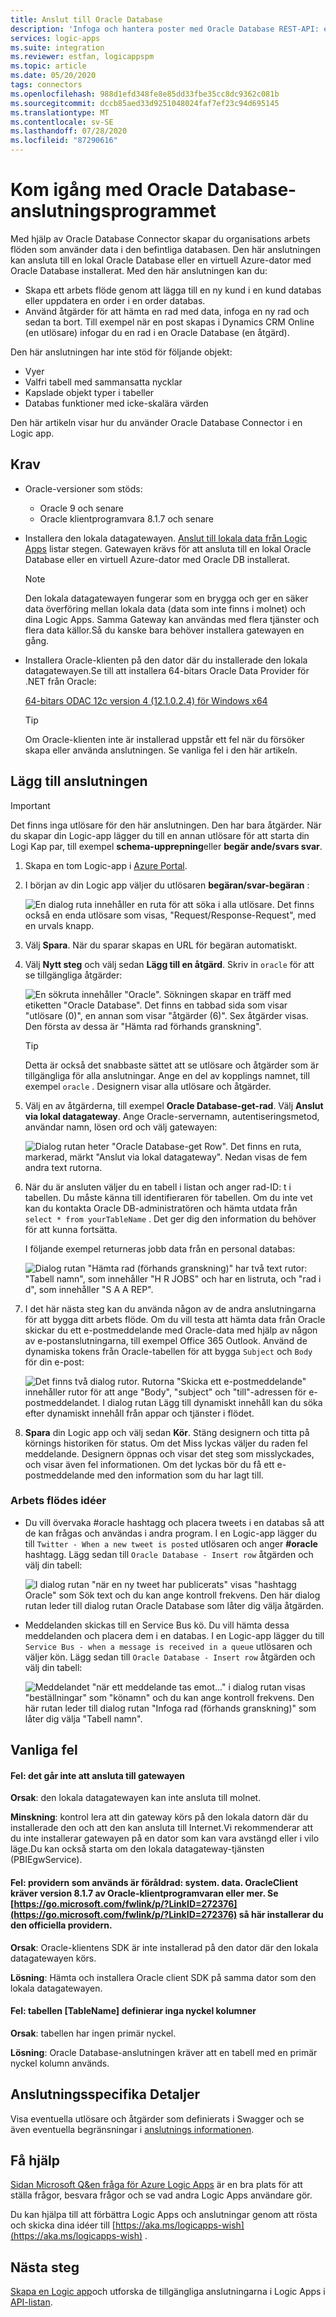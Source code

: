 ```yaml
---
title: Anslut till Oracle Database
description: 'Infoga och hantera poster med Oracle Database REST-API: er och Azure Logic Apps'
services: logic-apps
ms.suite: integration
ms.reviewer: estfan, logicappspm
ms.topic: article
ms.date: 05/20/2020
tags: connectors
ms.openlocfilehash: 988d1efd348fe8e85dd33fbe35cc8dc9362c081b
ms.sourcegitcommit: dccb85aed33d9251048024faf7ef23c94d695145
ms.translationtype: MT
ms.contentlocale: sv-SE
ms.lasthandoff: 07/28/2020
ms.locfileid: "87290616"
---
```

# <a name="get-started-with-the-oracle-database-connector"></a>Kom igång med Oracle Database-anslutningsprogrammet

Med hjälp av Oracle Database Connector skapar du organisations arbets flöden som använder data i den befintliga databasen. Den här anslutningen kan ansluta till en lokal Oracle Database eller en virtuell Azure-dator med Oracle Database installerat. Med den här anslutningen kan du:

* Skapa ett arbets flöde genom att lägga till en ny kund i en kund databas eller uppdatera en order i en order databas.
* Använd åtgärder för att hämta en rad med data, infoga en ny rad och sedan ta bort. Till exempel när en post skapas i Dynamics CRM Online (en utlösare) infogar du en rad i en Oracle Database (en åtgärd). 

Den här anslutningen har inte stöd för följande objekt:

* Vyer 
* Valfri tabell med sammansatta nycklar
* Kapslade objekt typer i tabeller
* Databas funktioner med icke-skalära värden

Den här artikeln visar hur du använder Oracle Database Connector i en Logic app.

## <a name="prerequisites"></a>Krav

* Oracle-versioner som stöds: 
    * Oracle 9 och senare
    * Oracle klientprogramvara 8.1.7 och senare

* Installera den lokala datagatewayen. [Anslut till lokala data från Logic Apps](../logic-apps/logic-apps-gateway-connection.md) listar stegen. Gatewayen krävs för att ansluta till en lokal Oracle Database eller en virtuell Azure-dator med Oracle DB installerat. 

    > [!NOTE]
    > Den lokala datagatewayen fungerar som en brygga och ger en säker data överföring mellan lokala data (data som inte finns i molnet) och dina Logic Apps. Samma Gateway kan användas med flera tjänster och flera data källor.Så du kanske bara behöver installera gatewayen en gång.

* Installera Oracle-klienten på den dator där du installerade den lokala datagatewayen.Se till att installera 64-bitars Oracle Data Provider för .NET från Oracle:  

  [64-bitars ODAC 12c version 4 (12.1.0.2.4) för Windows x64](https://www.oracle.com/technetwork/database/windows/downloads/index-090165.html)

    > [!TIP]
    > Om Oracle-klienten inte är installerad uppstår ett fel när du försöker skapa eller använda anslutningen. Se vanliga fel i den här artikeln.


## <a name="add-the-connector"></a>Lägg till anslutningen

> [!IMPORTANT]
> Det finns inga utlösare för den här anslutningen. Den har bara åtgärder. När du skapar din Logic-app lägger du till en annan utlösare för att starta din Logi Kap par, till exempel **schema-upprepning**eller **begär ande/svars svar**. 

1. Skapa en tom Logic-app i [Azure Portal](https://portal.azure.com).

2. I början av din Logic app väljer du utlösaren **begäran/svar-begäran** : 

    ![En dialog ruta innehåller en ruta för att söka i alla utlösare. Det finns också en enda utlösare som visas, "Request/Response-Request", med en urvals knapp.](./media/connectors-create-api-oracledatabase/request-trigger.png)

3. Välj **Spara**. När du sparar skapas en URL för begäran automatiskt. 

4. Välj **Nytt steg** och välj sedan **Lägg till en åtgärd**. Skriv in `oracle` för att se tillgängliga åtgärder: 

    ![En sökruta innehåller "Oracle". Sökningen skapar en träff med etiketten "Oracle Database". Det finns en tabbad sida som visar "utlösare (0)", en annan som visar "åtgärder (6)". Sex åtgärder visas. Den första av dessa är "Hämta rad förhands granskning".](./media/connectors-create-api-oracledatabase/oracledb-actions.png)

    > [!TIP]
    > Detta är också det snabbaste sättet att se utlösare och åtgärder som är tillgängliga för alla anslutningar. Ange en del av kopplings namnet, till exempel `oracle` . Designern visar alla utlösare och åtgärder. 

5. Välj en av åtgärderna, till exempel **Oracle Database-get-rad**. Välj **Anslut via lokal datagateway**. Ange Oracle-servernamn, autentiseringsmetod, användar namn, lösen ord och välj gatewayen:

    ![Dialog rutan heter "Oracle Database-get Row". Det finns en ruta, markerad, märkt "Anslut via lokal datagateway". Nedan visas de fem andra text rutorna.](./media/connectors-create-api-oracledatabase/create-oracle-connection.png)

6. När du är ansluten väljer du en tabell i listan och anger rad-ID: t i tabellen. Du måste känna till identifieraren för tabellen. Om du inte vet kan du kontakta Oracle DB-administratören och hämta utdata från `select * from yourTableName` . Det ger dig den information du behöver för att kunna fortsätta.

    I följande exempel returneras jobb data från en personal databas: 

    ![Dialog rutan "Hämta rad (förhands granskning)" har två text rutor: "Tabell namn", som innehåller "H R JOBS" och har en listruta, och "rad i d", som innehåller "S A A REP".](./media/connectors-create-api-oracledatabase/table-rowid.png)

7. I det här nästa steg kan du använda någon av de andra anslutningarna för att bygga ditt arbets flöde. Om du vill testa att hämta data från Oracle skickar du ett e-postmeddelande med Oracle-data med hjälp av någon av e-postanslutningarna, till exempel Office 365 Outlook. Använd de dynamiska tokens från Oracle-tabellen för att bygga `Subject` och `Body` för din e-post:

    ![Det finns två dialog rutor. Rutorna "Skicka ett e-postmeddelande" innehåller rutor för att ange "Body", "subject" och "till"-adressen för e-postmeddelandet. I dialog rutan Lägg till dynamiskt innehåll kan du söka efter dynamiskt innehåll från appar och tjänster i flödet.](./media/connectors-create-api-oracledatabase/oracle-send-email.png)

8. **Spara** din Logic app och välj sedan **Kör**. Stäng designern och titta på körnings historiken för status. Om det Miss lyckas väljer du raden fel meddelande. Designern öppnas och visar det steg som misslyckades, och visar även fel informationen. Om det lyckas bör du få ett e-postmeddelande med den information som du har lagt till.


### <a name="workflow-ideas"></a>Arbets flödes idéer

* Du vill övervaka #oracle hashtagg och placera tweets i en databas så att de kan frågas och användas i andra program. I en Logic-app lägger du till `Twitter - When a new tweet is posted` utlösaren och anger **#oracle** hashtagg. Lägg sedan till `Oracle Database - Insert row` åtgärden och välj din tabell:

    ![I dialog rutan "när en ny tweet har publicerats" visas "hashtagg Oracle" som Sök text och du kan ange kontroll frekvens. Den här dialog rutan leder till dialog rutan Oracle Database som låter dig välja åtgärden.](./media/connectors-create-api-oracledatabase/twitter-oracledb.png)

* Meddelanden skickas till en Service Bus kö. Du vill hämta dessa meddelanden och placera dem i en databas. I en Logic-app lägger du till `Service Bus - when a message is received in a queue` utlösaren och väljer kön. Lägg sedan till `Oracle Database - Insert row` åtgärden och välj din tabell:

    ![Meddelandet "när ett meddelande tas emot..." i dialog rutan visas "beställningar" som "könamn" och du kan ange kontroll frekvens. Den här rutan leder till dialog rutan "Infoga rad (förhands granskning)" som låter dig välja "Tabell namn".](./media/connectors-create-api-oracledatabase/sbqueue-oracledb.png)

## <a name="common-errors"></a>Vanliga fel

#### <a name="error-cannot-reach-the-gateway"></a>**Fel**: det går inte att ansluta till gatewayen

**Orsak**: den lokala datagatewayen kan inte ansluta till molnet. 

**Minskning**: kontrol lera att din gateway körs på den lokala datorn där du installerade den och att den kan ansluta till Internet.Vi rekommenderar att du inte installerar gatewayen på en dator som kan vara avstängd eller i vilo läge.Du kan också starta om den lokala datagateway-tjänsten (PBIEgwService).

#### <a name="error-the-provider-being-used-is-deprecated-systemdataoracleclient-requires-oracle-client-software-version-817-or-greater-see-httpsgomicrosoftcomfwlinkplinkid272376-to-install-the-official-provider"></a>**Fel**: providern som används är föråldrad: system. data. OracleClient kräver version 8.1.7 av Oracle-klientprogramvaran eller mer. Se [https://go.microsoft.com/fwlink/p/?LinkID=272376](https://go.microsoft.com/fwlink/p/?LinkID=272376) så här installerar du den officiella providern.

**Orsak**: Oracle-klientens SDK är inte installerad på den dator där den lokala datagatewayen körs.  

**Lösning**: Hämta och installera Oracle client SDK på samma dator som den lokala datagatewayen.

#### <a name="error-table-tablename-does-not-define-any-key-columns"></a>**Fel**: tabellen [TableName] definierar inga nyckel kolumner

**Orsak**: tabellen har ingen primär nyckel.  

**Lösning**: Oracle Database-anslutningen kräver att en tabell med en primär nyckel kolumn används.
 
## <a name="connector-specific-details"></a>Anslutningsspecifika Detaljer

Visa eventuella utlösare och åtgärder som definierats i Swagger och se även eventuella begränsningar i [anslutnings informationen](/connectors/oracle/). 

## <a name="get-some-help"></a>Få hjälp

[Sidan Microsoft Q&en fråga för Azure Logic Apps](/answers/topics/azure-logic-apps.html) är en bra plats för att ställa frågor, besvara frågor och se vad andra Logic Apps användare gör. 

Du kan hjälpa till att förbättra Logic Apps och anslutningar genom att rösta och skicka dina idéer till [https://aka.ms/logicapps-wish](https://aka.ms/logicapps-wish) . 


## <a name="next-steps"></a>Nästa steg
[Skapa en Logic app](../logic-apps/quickstart-create-first-logic-app-workflow.md)och utforska de tillgängliga anslutningarna i Logic Apps i [API-listan](apis-list.md).

